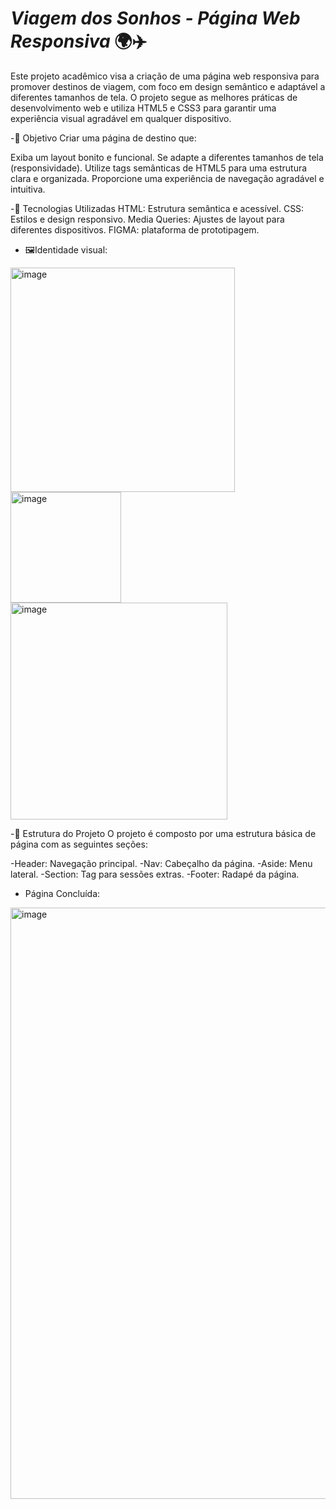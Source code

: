 # *Viagem dos Sonhos - Página Web Responsiva* 🌍✈️

Este projeto acadêmico visa a criação de uma página web responsiva para promover destinos de viagem, com foco em design semântico e adaptável a diferentes tamanhos de tela. O projeto segue as melhores práticas de desenvolvimento web e utiliza HTML5 e CSS3 para garantir uma experiência visual agradável em qualquer dispositivo.

-🚀 Objetivo
Criar uma página de destino que:

Exiba um layout bonito e funcional.
Se adapte a diferentes tamanhos de tela (responsividade).
Utilize tags semânticas de HTML5 para uma estrutura clara e organizada.
Proporcione uma experiência de navegação agradável e intuitiva.

-🔧 Tecnologias Utilizadas
HTML: Estrutura semântica e acessível.
CSS: Estilos e design responsivo.
Media Queries: Ajustes de layout para diferentes dispositivos.
FIGMA: plataforma de prototipagem.

- 🖼️Identidade visual:

<img width="359" alt="image" src="https://github.com/user-attachments/assets/9efc77fb-d28f-4ed9-abef-fc531ba68981" />
<img width="177" alt="image" src="https://github.com/user-attachments/assets/f6b9f846-d739-41ff-afbd-e5afa7abd818" />
<img width="347" alt="image" src="https://github.com/user-attachments/assets/0ae80da6-16c4-4fed-af29-f5d0a5563551" />

-🧩 Estrutura do Projeto
O projeto é composto por uma estrutura básica de página com as seguintes seções:

-Header: Navegação principal.
-Nav: Cabeçalho da página.
-Aside: Menu lateral.
-Section: Tag para sessões extras.
-Footer: Radapé da página.

- Página Concluída:
<img width="946" alt="image" src="https://github.com/user-attachments/assets/763cc7ec-0c8e-4f63-a982-9c0025bc8e8e" />

